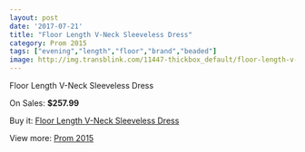 ```yaml
---
layout: post
date: '2017-07-21'
title: "Floor Length V-Neck Sleeveless Dress"
category: Prom 2015
tags: ["evening","length","floor","brand","beaded"]
image: http://img.transblink.com/11447-thickbox_default/floor-length-v-neck-sleeveless-dress.jpg
---
```

Floor Length V-Neck Sleeveless Dress

On Sales: **$257.99**
<a href="https://www.transblink.com/en/prom-2015/3729-floor-length-v-neck-sleeveless-dress.html"><amp-img layout="responsive" width="600" height="600" src="//img.transblink.com/11447-thickbox_default/floor-length-v-neck-sleeveless-dress.jpg" alt="Floor Length V-Neck Sleeveless Dress 0" /></a>
<a href="https://www.transblink.com/en/prom-2015/3729-floor-length-v-neck-sleeveless-dress.html"><amp-img layout="responsive" width="600" height="600" src="//img.transblink.com/11448-thickbox_default/floor-length-v-neck-sleeveless-dress.jpg" alt="Floor Length V-Neck Sleeveless Dress 1" /></a>

Buy it: [Floor Length V-Neck Sleeveless Dress](https://www.transblink.com/en/prom-2015/3729-floor-length-v-neck-sleeveless-dress.html "Floor Length V-Neck Sleeveless Dress")

View more: [Prom 2015](https://www.transblink.com/en/10-prom-2015 "Prom 2015")